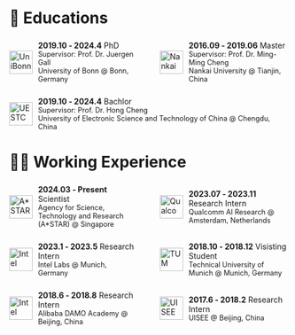 <span id="educations"></span>

# 📖 Educations


<div style="display: flex; justify-content: space-between; gap: 40px; margin: 24px 0;">

  <div style="display: flex; align-items: center; flex: 1;">
    <img src="https://sj-li.github.io/images/logos/uni_bonn.jpeg" alt="UniBonn" style="height: 3em; margin-right: 10px;">
    <div>
      <strong>2019.10 ‑ 2024.4</strong> PhD<br>
      <span style="font-size: 90%;">Supervisor: Prof. Dr. Juergen Gall</span> <br>
      <span style="font-size: 90%;">University of Bonn @ Bonn, Germany</span>
    </div>
  </div>

  <!-- 右侧经历 -->
  <div style="display: flex; align-items: center; flex: 1;">
    <img src="https://sj-li.github.io/images/logos/nankai.png" alt="Nankai" style="height: 3em; margin-right: 10px;">
    <div>
      <strong>2016.09 ‑ 2019.06</strong> Master<br>
      <span style="font-size: 90%;">Supervisor: Prof. Dr. Ming-Ming Cheng</span> <br>
      <span style="font-size: 90%;">Nankai University @ Tianjin, China</span>
    </div>
  </div>

</div>

  <div style="display: flex; align-items: center; flex: 1;">
    <img src="https://sj-li.github.io/images/logos/uestc.png" alt="UESTC" style="height: 3em; margin-right: 10px;">
    <div>
      <strong>2019.10 ‑ 2024.4</strong> Bachlor<br>
      <span style="font-size: 90%;">Supervisor: Prof. Dr. Hong Cheng</span> <br>
      <span style="font-size: 90%;">University of Electronic Science and Technology of China @ Chengdu, China</span>
    </div>
  </div>



<span id="experience"></span>
# 👨‍🔧 Working Experience


<div style="display: flex; justify-content: space-between; gap: 40px; margin: 24px 0;">

  <div style="display: flex; align-items: center; flex: 1;">
    <img src="https://sj-li.github.io/images/logos/astar.jpeg" alt="A*STAR" style="height: 3em; margin-right: 10px;">
    <div>
      <strong>2024.03 ‑ Present</strong> Scientist<br>
      <span style="font-size: 90%;">Agency for Science, Technology and Research (A*STAR) @ Singapore</span>
    </div>
  </div>

  <!-- 右侧经历 -->
  <div style="display: flex; align-items: center; flex: 1;">
    <img src="https://sj-li.github.io/images/logos/qualcomm.jpeg" alt="Qualcomm" style="height: 3em; margin-right: 10px;">
    <div>
      <strong>2023.07 ‑ 2023.11</strong> Research Intern<br>
      <span style="font-size: 90%;">Qualcomm AI Research @ Amsterdam, Netherlands</span>
    </div>
  </div>

</div>


<div style="display: flex; justify-content: space-between; gap: 40px; margin: 24px 0;">

  <div style="display: flex; align-items: center; flex: 1;">
    <img src="https://sj-li.github.io/images/logos/intel.jpeg" alt="Intel" style="height: 3em; margin-right: 10px;">
    <div>
      <strong>2023.1 ‑ 2023.5</strong> Research Intern<br>
      <span style="font-size: 90%;">Intel Labs @ Munich, Germany</span>
    </div>
  </div>

  <!-- 右侧经历 -->
  <div style="display: flex; align-items: center; flex: 1;">
    <img src="https://sj-li.github.io/images/logos/tum.jpeg" alt="TUM" style="height: 3em; margin-right: 10px;">
    <div>
      <strong>2018.10 ‑ 2018.12</strong> Visisting Student<br>
      <span style="font-size: 90%;">Technical University of Munich @ Munich, Germany</span>
    </div>
  </div>

</div>

<div style="display: flex; justify-content: space-between; gap: 40px; margin: 24px 0;">

  <div style="display: flex; align-items: center; flex: 1;">
    <img src="https://sj-li.github.io/images/logos/alibaba.jpeg" alt="Intel" style="height: 3em; margin-right: 10px;">
    <div>
      <strong>2018.6 ‑ 2018.8</strong> Research Intern<br>
      <span style="font-size: 90%;">Alibaba DAMO Academy @ Beijing, China</span>
    </div>
  </div>

  <!-- 右侧经历 -->
  <div style="display: flex; align-items: center; flex: 1;">
    <img src="https://sj-li.github.io/images/logos/uisee.jpeg" alt="UISEE" style="height: 3em; margin-right: 10px;">
    <div>
      <strong>2017.6 ‑ 2018.2</strong> Research Intern <br>
      <span style="font-size: 90%;">UISEE @ Beijing, China</span>
    </div>
  </div>

</div>


<!-- <script type="text/javascript" id="clustrmaps" src="//clustrmaps.com/map_v2.js?d=Bmh5caoqsoBzhkM4US0IEvmg-GE-3BRI0uWzGKOg1ow&cl=ffffff&w=a"></script> -->

<div style="text-align: center; transform: scale(0.6); transform-origin: center;">
  <script type="text/javascript" id="clustrmaps" src="//clustrmaps.com/map_v2.js?d=Bmh5caoqsoBzhkM4US0IEvmg-GE-3BRI0uWzGKOg1ow&cl=ffffff&w=a"></script>
</div>
  
<!-- ## RESEARCH COMMITTEE MEMBERSHIP
- <p style="margin: 0; line-height: 1.2;">
  <strong>2022.09 ‑ Present</strong> Associate Editor <br>
  <span style="font-size: 90%;">IEEE Robotics and Automation Letters (RA‑L) </span>
  </p>
- <p style="margin: 0; line-height: 1.2;">
  <strong>2023, 2024, 2025</strong> Associate Editor <br>
  <span style="font-size: 90%;">IEEE Intl. Conf. on Robotics & Automation (ICRA) </span>
  </p>
- <p style="margin: 0; line-height: 1.2;">
  <strong>2023, 2024</strong> Associate Editor <br>
  <span style="font-size: 90%;">IEEE/RSJ Intl. Conf. on Intelligent Robots & Systems (IROS) </span>
  </p>
- <p style="margin: 0; line-height: 1.2;">
  <strong>2019.07 ‑ 2023.07</strong> Technical Committee <br>
  <span style="font-size: 90%;">RoboCup Rescue Robot League </span>
  </p> -->


<!-- <div style="float: left;">
  <script type="text/javascript" id="clustrmaps" src="//cdn.clustrmaps.com/map_v2.js?cl=080808&w=400&t=tt&d=Rb-iP8f5--b43X14KVkJwMa0-GzAr8QqOIuZinWaTII&co=ffffff&cmo=3acc3a&cmn=ff5353&ct=808080"></script>
</div> -->
